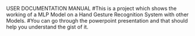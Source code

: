 USER DOCUMENTATION MANUAL
#This is a project which shows the working of a MLP Model on a Hand Gesture Recognition System with other Models.
#You can go through the powerpoint presentation and that should help you understand the gist of it.

